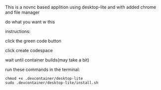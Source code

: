 This is a novnc based applition using desktop-lite and with added chrome and file manager

do what you want w this

instructions:

click the green code button

click create codespace

wait until container builds(may take a bit)

run these commands in the terminal: 
```
chmod +x .devcontainer/desktop-lite
sudo .devcontainer/desktop-lite/install.sh
```
